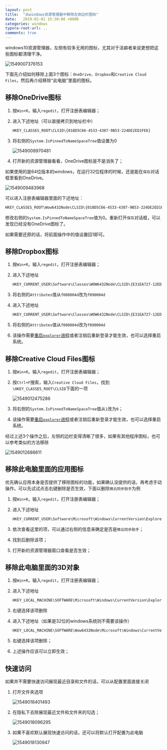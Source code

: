 ```yaml
---
layout: post
title:  "从windows资源管理器中移除左侧边栏图标"
date:   2019-02-01 15:30:00 +0800
categories: windows
typora-root-url: ..
comments: true
---
```


windows10资源管理器，左侧有较多无用的图标，尤其对于洁癖者来说更想把这些图标都清理干净。

![1549007376153](/raw/2019-02-01-windows-10-explorer-remove-left-panel-icon/1549007376153.png)

下面先介绍如何移除上面3个图标：`OneDrive`、`Dropbox`和`Creative Cloud Files`，然后再介绍移除“此电脑”里面的图标。

## 移除OneDrive图标

1. 按`Win+R`，输入`regedit`，打开注册表编辑器；

2. 进入下述地址（可以直接拷贝到地址栏中）

   ```bash
   HKEY_CLASSES_ROOT\CLSID\{018D5C66-4533-4307-9B53-224DE2ED1FE6}
   ```

3. 将右侧的`System.IsPinnedToNameSpaceTree`值设置为0

   ![1549008970481](/raw/2019-02-01-windows-10-explorer-remove-left-panel-icon/1549008970481.png)

4. 打开新的资源管理器看看，OneDrive图标是不是消失了；

如果使用的是64位版本的windows，在运行32位程序的时候，还是能在`保存`对话框里看到OneDrive。

![1549009483968](/raw/2019-02-01-windows-10-explorer-remove-left-panel-icon/1549009483968.png)

可以进入注册表编辑器里面的下述地址：

```bash
HKEY_CLASSES_ROOT\Wow6432Node\CLSID\{018D5C66-4533-4307-9B53-224DE2ED1FE6}
```

修改右侧的`System.IsPinnedToNameSpaceTree`值为0。重新打开`保存`对话框，可以发现已经没有OneDrive图标了。

如果需要还原的话，将前面操作中的值设置回1即可。

## 移除Dropbox图标

1. 按`Win+R`，输入`regedit`，打开注册表编辑器；

2. 进入下述地址

   ```bash
   HKEY_CURRENT_USER\Software\Classes\WOW6432Node\CLSID\{E31EA727-12ED-4702-820C-4B6445F28E1A}\ShellFolder
   ```

3. 将右侧的`Attributes`值从`f080004d`改为`f090004d`

4. 进入下述地址

   ```bash
   HKEY_CURRENT_USER\Software\Classes\WOW6432Node\CLSID\{E31EA727-12ED-4702-820C-4B6445F28E1A}\ShellFolder
   ```

5. 将右侧的`Attributes`值从`f080004d`改为`f090004d`
6. 该操作需要[重启`explorer`进程](https://www.winhelponline.com/blog/exit-explorer-restart-windows-10-8/)或者注销后重新登录才能生效，也可以选择重启系统。

## 移除Creative Cloud Files图标

1. 按`Win+R`，输入`regedit`，打开注册表编辑器；

2. 按`Ctrl+F`搜索，输入`Creative Cloud Files`，找到`\HKEY_CLASSES_ROOT\CLSID`下面的一项

   ![1549012475286](/raw/2019-02-01-windows-10-explorer-remove-left-panel-icon/1549012475286.png)

3. 将右侧的`System.IsPinnedToNameSpaceTree`值从`1`改为`0`；

4. 该操作需要[重启`explorer`进程](https://www.winhelponline.com/blog/exit-explorer-restart-windows-10-8/)或者注销后重新登录才能生效，也可以选择重启系统。

经过上述3个操作之后，左侧的边栏变得清晰了很多，如果有其他程序图标，也可以参考类似的方法移除

![1549012686611](/raw/2019-02-01-windows-10-explorer-remove-left-panel-icon/1549012686611.png)

## 移除此电脑里面的应用图标

优先确认应用本身是否提供了移除图标的功能，如果确认没提供的话，再考虑手动操作。可以先试试点击右键删除是否生效，下面以删除`微云同步助手`为例

1. 按`Win+R`，输入`regedit`，打开注册表编辑器；

2. 进入下述地址

   ```bash
   HKEY_CURRENT_USER\Software\Microsoft\Windows\CurrentVersion\Explorer\MyComputer\NameSpace
   ```

3. 依次查看这里的项，可以通过右侧的信息来确定是否是`微云同步助手`；

4. 找到后删除该项；

5. 打开新的资源管理器窗口查看是否生效；

## 移除此电脑里面的3D对象

1. 按`Win+R`，输入`regedit`，打开注册表编辑器；

2. 进入下述地址

   ```bash
   HKEY_LOCAL_MACHINE\SOFTWARE\Microsoft\Windows\CurrentVersion\Explorer\MyComputer\NameSpace\{0DB7E03F-FC29-4DC6-9020-FF41B59E513A}
   ```

3. 右键选择该项删除

4. 进入下述地址（如果是32位的windows系统则不需要该操作）

   ```bash
   HKEY_LOCAL_MACHINE\SOFTWARE\Wow6432Node\Microsoft\Windows\CurrentVersion\Explorer\MyComputer\NameSpace\{0DB7E03F-FC29-4DC6-9020-FF41B59E513A}
   ```

5. 右键选择该项删除；

6. 上述操作应该可以立即生效；

## 快速访问

如果并不需要快速访问展现最近目录和文件的话，可以从配置里面直接关闭

1. 打开文件夹选项

   ![1549018401493](/raw/2019-02-01-remove-sidebar-icon-from-file-explorer-in-windows/1549018401493.png)

2. 在隐私下去除展现最近文件和文件夹的勾选；

   ![1549018096295](/raw/2019-02-01-remove-sidebar-icon-from-file-explorer-in-windows/1549018096295.png)

3. 如果不喜欢默认展现快速访问的话，还可以将默认打开配置为此电脑

   ![1549018130947](/raw/2019-02-01-remove-sidebar-icon-from-file-explorer-in-windows/1549018130947.png)
